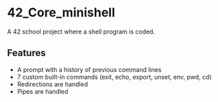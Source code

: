 # 42_Core_minishell
A 42 school project where a shell program is coded.

## Features
- A prompt with a history of previous command lines
- 7 custom built-in commands (exit, echo, export, unset, env, pwd, cd)
- Redirections are handled
- Pipes are handled
